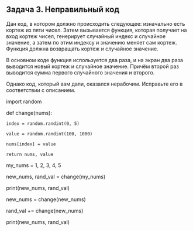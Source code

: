 ## Задача 3. Неправильный код
Дан код, в котором должно происходить следующее: изначально есть кортеж из пяти чисел. Затем вызывается функция, которая получает на вход кортеж чисел, генерирует случайный индекс и случайное значение, а затем по этим индексу и значению меняет сам кортеж. Функция должна возвращать кортеж и случайное значение.

В основном коде функция используется два раза, и на экран два раза выводится новый кортеж и случайное значение. Причём второй раз выводится сумма первого случайного значения и второго.

Однако код, который вам дали, оказался нерабочим. Исправьте его в соответствии с описанием.

 

import random

 

def change(nums):

    index = random.randint(0, 5)

    value = random.randint(100, 1000)

    nums[index] = value

    return nums, value

 

my_nums = 1, 2, 3, 4, 5

 

new_nums, rand_val = change(my_nums)

print(new_nums, rand_val)

new_nums = change(new_nums)

rand_val += change(new_nums)

print(new_nums, rand_val)